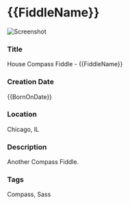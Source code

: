 {{FiddleName}}
======

![Screenshot](screenshot.png)


### Title

House Compass Fiddle - {{FiddleName}}


### Creation Date

{{BornOnDate}}


### Location

Chicago, IL


### Description

Another Compass Fiddle.


### Tags

Compass, Sass
